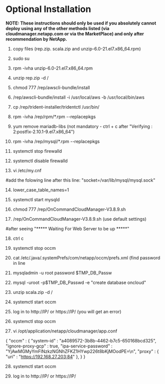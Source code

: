 # Optional Installation

**NOTE: These instructions should only be used if you absolutely cannot deploy using any of the other methods listed (via cloudmanager.netapp.com or via the MarketPlace) and only after recommendation by NetApp.**

1. copy files (rep.zip. scala.zip and unzip-6.0-21.el7.x86_64.rpm)

2. sudo su

3. rpm -ivha unzip-6.0-21.el7.x86_64.rpm

4. unzip rep.zip -d /

5. chmod 777 /rep/awscli-bundle/install

6. /rep/awscli-bundle/install -i /usr/local/aws -b /usr/local/bin/aws

7. cp /rep/trident-installer/tridentctl /usr/bin/

8. rpm -ivha /rep/rpm/*.rpm --replacepkgs

9. yum remove mariadb-libs (not mandatory - ctrl + c after "Verifying  : 2:postfix-2.10.1-9.el7.x86_64")

10. rpm -ivha /rep/mysql/*.rpm --replacepkgs

11. systemctl stop firewalld

12. systemctl disable firewalld

13. vi /etc/my.cnf

#add the folowing line after this line: "socket=/var/lib/mysql/mysql.sock"

14. lower_case_table_names=1

15. systemctl start mysqld

16. chmod 777 /rep/OnCommandCloudManager-V3.8.9.sh

17. /rep/OnCommandCloudManager-V3.8.9.sh (use default settings)

#after seeing "***** Waiting For Web Server to be up *****"

18. ctrl c

19. systemctl stop occm

20. cat /etc/.java/.systemPrefs/com/netapp/occm/prefs.xml (find password in line  <entry key="mysql.password" value="password"/>

21. mysqladmin -u root password $TMP_DB_Passw

22. mysql -uroot -p$TMP_DB_Passwd -e "create database oncloud"

23. unzip scala.zip -d /

24. systemctl start occm

25. log in to http://IP/ or https://IP/ (you will get an error)

26. systemctl stop occm

27. vi /opt/application/netapp/cloudmanager/app.conf

{
    "occm" : {
        "system-id" : "a4089572-3b8b-4462-b7c5-650168bcd325",
               "ignore-proxy-gcp" : true,
        "ipa-service-password" : "YjAwMGMyYmFlNzkzNGNhZFKZ1HYwp226t8bKjMOodPE=\n",
        "proxy" : {
            "uri" : "https://192.168.27.203:84"
        },
    }
}

28. systemctl start occm

29. log in to http://IP/ or https://IP/
